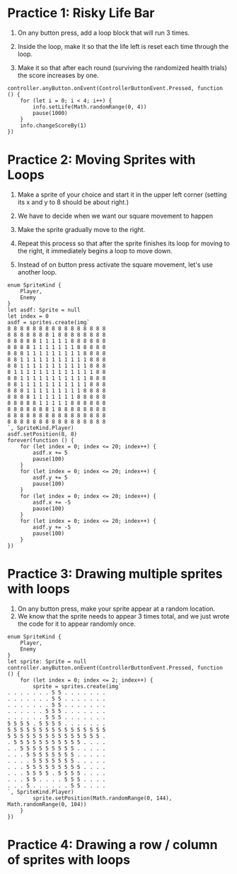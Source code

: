 # Practice 1: Risky Life Bar

1. On any button press, add a loop block that will run 3 times.

2. Inside the loop, make it so that the life left is reset each time through the loop.

3. Make it so that after each round (surviving the randomized health trials) the score increases by one.

```blocks
controller.anyButton.onEvent(ControllerButtonEvent.Pressed, function () {
    for (let i = 0; i < 4; i++) {
        info.setLife(Math.randomRange(0, 4))
        pause(1000)
    }
    info.changeScoreBy(1)
})
```

# Practice 2: Moving Sprites with Loops

1.  Make a sprite of your choice and start it in the upper left corner (setting its x and y to 8 should be about right.)

2.  We have to decide when we want our square movement to happen

3.  Make the sprite gradually move to the right.

4.  Repeat this process so that after the sprite finishes its loop for moving to the right, it immediately begins a loop to move down.

5.  Instead of on button press activate the square movement, let's use another loop.

```blocks
enum SpriteKind {
    Player,
    Enemy
}
let asdf: Sprite = null
let index = 0
asdf = sprites.create(img`
8 8 8 8 8 8 8 8 8 8 8 8 8 8 8 8 
8 8 8 8 8 8 8 1 8 8 8 8 8 8 8 8 
8 8 8 8 8 1 1 1 1 1 8 8 8 8 8 8 
8 8 8 8 1 1 1 1 1 1 1 8 8 8 8 8 
8 8 8 1 1 1 1 1 1 1 1 1 8 8 8 8 
8 8 1 1 1 1 1 1 1 1 1 1 1 8 8 8 
8 8 1 1 1 1 1 1 1 1 1 1 1 8 8 8 
8 1 1 1 1 1 1 1 1 1 1 1 1 1 8 8 
8 8 1 1 1 1 1 1 1 1 1 1 1 8 8 8 
8 8 1 1 1 1 1 1 1 1 1 1 1 8 8 8 
8 8 8 1 1 1 1 1 1 1 1 1 8 8 8 8 
8 8 8 8 1 1 1 1 1 1 1 8 8 8 8 8 
8 8 8 8 8 1 1 1 1 1 8 8 8 8 8 8 
8 8 8 8 8 8 8 1 8 8 8 8 8 8 8 8 
8 8 8 8 8 8 8 8 8 8 8 8 8 8 8 8 
8 8 8 8 8 8 8 8 8 8 8 8 8 8 8 8 
`, SpriteKind.Player)
asdf.setPosition(8, 8)
forever(function () {
    for (let index = 0; index <= 20; index++) {
        asdf.x += 5
        pause(100)
    }
    for (let index = 0; index <= 20; index++) {
        asdf.y += 5
        pause(100)
    }
    for (let index = 0; index <= 20; index++) {
        asdf.x += -5
        pause(100)
    }
    for (let index = 0; index <= 20; index++) {
        asdf.y += -5
        pause(100)
    }
})
```

# Practice 3: Drawing multiple sprites with loops


1. On any button press, make your sprite appear at a random location.
2. We know that the sprite needs to appear 3 times total, and we just wrote the code for it to appear randomly once.

```blocks
enum SpriteKind {
    Player,
    Enemy
}
let sprite: Sprite = null
controller.anyButton.onEvent(ControllerButtonEvent.Pressed, function () {
    for (let index = 0; index <= 2; index++) {
        sprite = sprites.create(img`
. . . . . . . 5 5 . . . . . . . 
. . . . . . . 5 5 . . . . . . . 
. . . . . . . 5 5 . . . . . . . 
. . . . . . 5 5 5 . . . . . . . 
. . . . . . 5 5 5 . . . . . . . 
5 5 5 5 . 5 5 5 5 . . . . . . . 
5 5 5 5 5 5 5 5 5 5 5 5 5 5 5 5 
5 5 5 5 5 5 5 5 5 5 5 5 5 5 5 . 
. 5 5 5 5 5 5 5 5 5 5 5 . . . . 
. . 5 5 5 5 5 5 5 5 5 . . . . . 
. . . 5 5 5 5 5 5 5 5 . . . . . 
. . . . 5 5 5 5 5 5 5 . . . . . 
. . . 5 5 5 5 5 5 5 5 5 . . . . 
. . . 5 5 5 5 . 5 5 5 5 . . . . 
. . . 5 5 . . . . 5 5 5 . . . . 
. . . 5 . . . . . . 5 5 . . . . 
`, SpriteKind.Player)
        sprite.setPosition(Math.randomRange(0, 144), Math.randomRange(0, 104))
    }
})
```
# Practice 4: Drawing a row / column of sprites with loops
